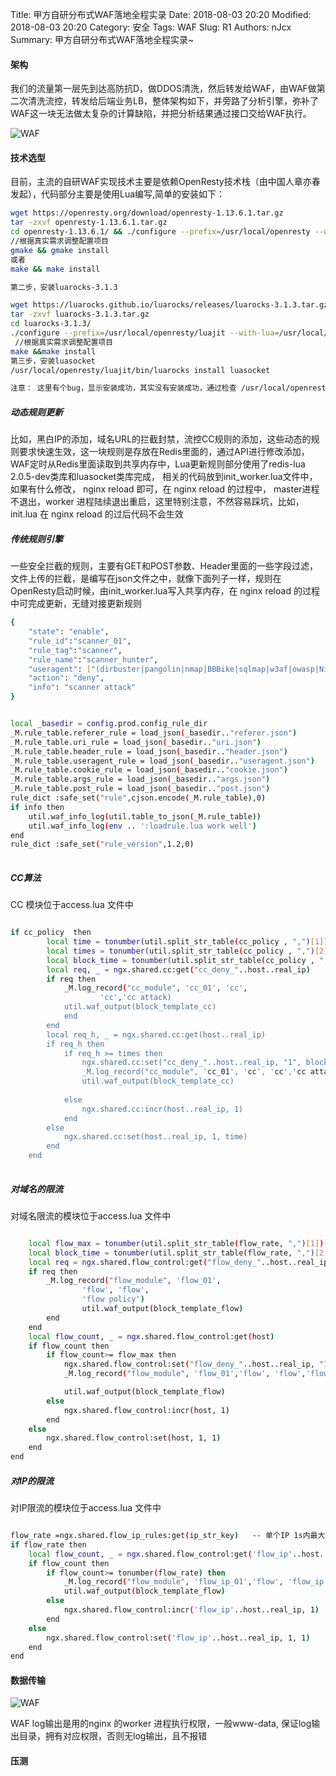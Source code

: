 Title: 甲方自研分布式WAF落地全程实录
Date: 2018-08-03 20:20
Modified: 2018-08-03 20:20
Category: 安全
Tags: WAF
Slug: R1 
Authors: nJcx
Summary: 甲方自研分布式WAF落地全程实录~



#### 架构

我们的流量第一层先到达高防抗D，做DDOS清洗，然后转发给WAF，由WAF做第二次清洗流控，转发给后端业务LB，整体架构如下，并旁路了分析引擎，弥补了WAF这一块无法做太复杂的计算缺陷，并把分析结果通过接口交给WAF执行。

![WAF](../images/WechatIMG9.jpeg)


#### 技术选型

目前，主流的自研WAF实现技术主要是依赖OpenResty技术栈（由中国人章亦春发起），代码部分主要是使用Lua编写,简单的安装如下：

```bash
wget https://openresty.org/download/openresty-1.13.6.1.tar.gz
tar -zxvf openresty-1.13.6.1.tar.gz
cd openresty-1.13.6.1/ && ./configure --prefix=/usr/local/openresty --with-pcre-jit --with-http_iconv_module  --with-http_gunzip_module --with-http_auth_request_module  --with-http_stub_status_module   --with-http_gzip_static_module
//根据真实需求调整配置项目
gmake && gmake install
或者
make && make install

第二步，安装luarocks-3.1.3

wget https://luarocks.github.io/luarocks/releases/luarocks-3.1.3.tar.gz
tar -zxvf luarocks-3.1.3.tar.gz 
cd luarocks-3.1.3/
./configure --prefix=/usr/local/openresty/luajit --with-lua=/usr/local/openresty/luajit/ --lua-suffix=jit  --with-lua-include=/usr/local/openresty/luajit/include/luajit-2.1                               
 //根据真实需求调整配置项目
make &&make install
第三步，安装luasocket
/usr/local/openresty/luajit/bin/luarocks install luasocket                                                                                                                                                                                  //根据真实环境调整目录

注意： 这里有个bug，显示安装成功，其实没有安装成功，通过检查 /usr/local/openresty/luajit/lib/lua/5.1  目录下面，有没有mime  socket 目录来确定是否安装成功，否则再次执行安装步骤三，直到安装成功

``` 

##### 动态规则更新

比如，黑白IP的添加，域名URL的拦截封禁，流控CC规则的添加，这些动态的规则要求快速生效，这一块规则是存放在Redis里面的，通过API进行修改添加，WAF定时从Redis里面读取到共享内存中，Lua更新规则部分使用了redis-lua 2.0.5-dev类库和luasocket类库完成， 相关的代码放到init_worker.lua文件中， 如果有什么修改， nginx reload 即可，在 nginx reload 的过程中， master进程不退出，worker 进程陆续退出重启，这里特别注意，不然容易踩坑，比如，init.lua 在 nginx reload 的过后代码不会生效

##### 传统规则引擎

 一些安全拦截的规则，主要有GET和POST参数、Header里面的一些字段过滤，文件上传的拦截，是编写在json文件之中，就像下面列子一样，规则在OpenResty启动时候，由init_worker.lua写入共享内存，在 nginx reload 的过程中可完成更新，无缝对接更新规则

```bash
{
	"state": "enable",
	"rule_id":"scanner_01",
	"rule_tag":"scanner",
	"rule_name":"scanner_hunter",
	"useragent": ["(dirbuster|pangolin|nmap|BBBike|sqlmap|w3af|owasp|Nikto|apachebench)","jios"],
	"action": "deny",
	"info": "scanner attack"
}

```


```bash

local _basedir = config.prod.config_rule_dir
_M.rule_table.referer_rule = load_json(_basedir.."referer.json")
_M.rule_table.uri_rule = load_json(_basedir.."uri.json")
_M.rule_table.header_rule = load_json(_basedir.."header.json")
_M.rule_table.useragent_rule = load_json(_basedir.."useragent.json")
_M.rule_table.cookie_rule = load_json(_basedir.."cookie.json")
_M.rule_table.args_rule = load_json(_basedir.."args.json")
_M.rule_table.post_rule = load_json(_basedir.."post.json")
rule_dict :safe_set("rule",cjson.encode(_M.rule_table),0)
if info then
    util.waf_info_log(util.table_to_json(_M.rule_table))
    util.waf_info_log(env .. ':loadrule.lua work well')
end
rule_dict :safe_set("rule_version",1.2,0)
           
```


##### CC算法

CC 模块位于access.lua 文件中

```bash

if cc_policy  then
        local time = tonumber(util.split_str_table(cc_policy , ",")[1])   -- 单位时间
        local times = tonumber(util.split_str_table(cc_policy , ",")[2])  -- 请求次数
        local block_time = tonumber(util.split_str_table(cc_policy , ",")[3])  -- 封禁时间
        local req, _ = ngx.shared.cc:get("cc_deny_"..host..real_ip)
        if req then
            _M.log_record("cc_module", 'cc_01', 'cc',
                    'cc','cc attack)
            util.waf_output(block_template_cc)
            end
        end
        local req_h, _ = ngx.shared.cc:get(host..real_ip)
        if req_h then
            if req_h >= times then
                ngx.shared.cc:set("cc_deny_"..host..real_ip, "1", block_time*60)
                _M.log_record("cc_module", 'cc_01', 'cc', 'cc','cc attack')
                util.waf_output(block_template_cc)
  
            else
                ngx.shared.cc:incr(host..real_ip, 1)
            end
        else
            ngx.shared.cc:set(host..real_ip, 1, time)
        end
    end
    
```

##### 对域名的限流

对域名限流的模块位于access.lua 文件中

```bash

    local flow_max = tonumber(util.split_str_table(flow_rate, ",")[1])    -- qps
    local block_time = tonumber(util.split_str_table(flow_rate, ",")[2])  -- 拦截时间
    local req = ngx.shared.flow_control:get("flow_deny_"..host..real_ip)
    if req then
        _M.log_record("flow_module", 'flow_01',
                'flow', 'flow',
                'flow policy')
                util.waf_output(block_template_flow)
        end
    end
    local flow_count, _ = ngx.shared.flow_control:get(host)
    if flow_count then
        if flow_count>= flow_max then
            ngx.shared.flow_control:set("flow_deny_"..host..real_ip, "1", block_time*60)
            _M.log_record("flow_module", 'flow_01','flow', 'flow','flow policy')

            util.waf_output(block_template_flow)
        else
            ngx.shared.flow_control:incr(host, 1)
        end
    else
        ngx.shared.flow_control:set(host, 1, 1)
    end
end

```
 
##### 对IP的限流 

对IP限流的模块位于access.lua 文件中

```bash

flow_rate =ngx.shared.flow_ip_rules:get(ip_str_key)   -- 单个IP 1s内最大请求数
if flow_rate then
    local flow_count, _ = ngx.shared.flow_control:get('flow_ip'..host..real_ip)
    if flow_count then
        if flow_count>= tonumber(flow_rate) then
            _M.log_record("flow_module", 'flow_ip_01','flow', 'flow_ip','flow policy')
            util.waf_output(block_template_flow)
        else
            ngx.shared.flow_control:incr('flow_ip'..host..real_ip, 1)
        end
    else
        ngx.shared.flow_control:set('flow_ip'..host..real_ip, 1, 1)
    end
end

```


#### 数据传输


![WAF](../images/WechatIMG7.jpeg)

 WAF log输出是用的nginx 的worker 进程执行权限，一般www-data, 保证log输出目录，拥有对应权限，否则无log输出，且不报错


#### 压测